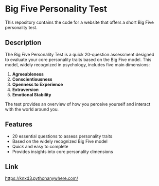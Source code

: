 # Big Five Personality Test

This repository contains the code for a website that offers a short Big Five personality test.

## Description

The Big Five Personality Test is a quick 20-question assessment designed to evaluate your core personality traits based on the Big Five model. This model, widely recognized in psychology, includes five main dimensions:

1. **Agreeableness**
2. **Conscientiousness**
3. **Openness to Experience**
4. **Extraversion**
5. **Emotional Stability**

The test provides an overview of how you perceive yourself and interact with the world around you.

## Features

- 20 essential questions to assess personality traits
- Based on the widely recognized Big Five model
- Quick and easy to complete
- Provides insights into core personality dimensions

## Link

https://knxd3.pythonanywhere.com/
